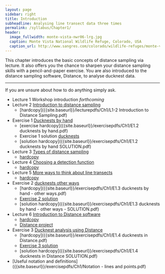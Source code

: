 ```yaml
---
layout: page
sidebar: right
title: Introduction
subheadline: Analysing line transect data three times
permalink: /syllabus/Chapter1/
header:
  image_fullwidth: monte-vista-nwr06-lrg.jpg
  caption: Monte Vista National Wildlife Refuge, Colorado, USA
  caption_url: http://www.sangres.com/colorado/wildlife-refuges/monte-vistanwr.htm 
---
```


This chapter introduces the basic concepts of distance sampling via lecture.  It also offers you the chance to sharpen your distance sampling skills with a pencil-and-paper exercise.  You are also introduced to the distance sampling software, Distance, to analyse ducknest data.

***

If you are unsure about how to do anything simply ask.


* Lecture 1 Workshop introduction _forthcoming_
* Lecture 2 [Introduction to distance sampling](https://www.youtube.com/watch?v=e7ziGpN_-LM)
    * [hardcopy]({{site.baseurl}}/lecturepdfs/Ch1/L1-2 Introduction to Distance Sampling.pdf)
* Exercise 1 [Ducknests by hand](https://www.youtube.com/watch?v=d072L2Go15M)
    * [exercise hardcopy]({{site.baseurl}}/exercisepdfs/Ch1/E1.2 ducknests by hand.pdf)
    * Exercise 1 solution [ducknests](https://www.youtube.com/watch?v=mSVPvLeGawU)
	* [solution hardcopy]({{site.baseurl}}/exercisepdfs/Ch1/E1.2 ducknests by hand SOLUTION.pdf)
* Lecture 3 [Types of distance sampling](https://www.youtube.com/watch?v=_EJPBMx0j1A)
    * [hardcopy]()
* Lecture 4 [Choosing a detection function](https://www.youtube.com/watch?v=c6pk7QzWIfo)
    * [hardcopy]()
* Lecture 5 [More ways to think about line transects](https://www.youtube.com/watch?v=kFERKxm9tWU&t=49s)
	* [hardcopy]()
* Exercise 2 [ducknests other ways](https://www.youtube.com/watch?v=FL2pGCoO49A)
	* [hardcopy]({{site.baseurl}}/exercisepdfs/Ch1/E1.3 ducknests by hand - other ways.pdf)
	* [Exercise 2 solution](https://www.youtube.com/watch?v=qwdPij30GtI)
	* [solution hardcopy]({{site.baseurl}}/exercisepdfs/Ch1/E1.3 ducknests by hand - other ways - SOLUTION.pdf)
* Lecture 6 [Introduction to Distance software](https://www.youtube.com/watch?v=WxsFhN-xoeo&t=185s)
	* [hardcopy]()
	* [Distance project]({{site.baseurl}}/distanceprojects/Ch1/)
* Exercise 3 [Ducknest analysis using Distance](https://www.youtube.com/watch?v=D8B5aqAyZYA)
	* [hardcopy]({{site.baseurl}}/exercisepdfs/Ch1/E1.4 ducknests in Distance.pdf)
	* [Exercise 3 solution](https://www.youtube.com/watch?v=BF9BA7scjcQ)
	* [solution hardcopy]({{site.baseurl}}/exercisepdfs/Ch1/E1.4 ducknests in Distance SOLUTION.pdf)
* [Useful notation and definitions]({{site.baseurl}}/exercisepdfs/Ch1/Notation - lines and points.pdf)
